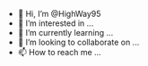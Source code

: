 - 👋 Hi, I’m @HighWay95
- 👀 I’m interested in ...
- 🌱 I’m currently learning ...
- 💞️ I’m looking to collaborate on ...
- 📫 How to reach me ...

<!---
HighWay95/HighWay95 is a ✨ special ✨ repository because its `README.md` (this file) 
http://hansard.millbanksystems.com/written_answers/1957/feb/18/brussels-treaty-organisation-resolution
https://www.newsnationnow.com/
